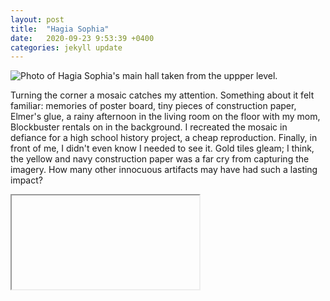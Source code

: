 ```yaml
---
layout: post
title:  "Hagia Sophia"
date:   2020-09-23 9:53:39 +0400
categories: jekyll update
---
```

![Photo of Hagia Sophia's main hall taken from the uppper level. ](https://github.com/havemaps/havemaps.github.io/blob/master/_site/assets/img/2020-09-23-hagia-sophia.png?raw=true "Hagia Sophia, Istanbul")

Turning the corner a mosaic catches my attention. Something about it felt familiar: memories of poster board, tiny pieces of construction paper, Elmer's glue, a rainy afternoon in the living room on the floor with my mom, Blockbuster rentals on in the background. I recreated the mosaic in defiance for a high school history project, a cheap reproduction. Finally, in front of me, I didn't even know I needed to see it. Gold tiles gleam; I think, the yellow and navy construction paper was a far cry from capturing the imagery. How many other innocuous artifacts may have had such a lasting impact?

<iframe src="">https://github.com/havemaps/havemaps.github.io/blob/master/_site/assets/maps/2020-09-21-sabah.html</src>
